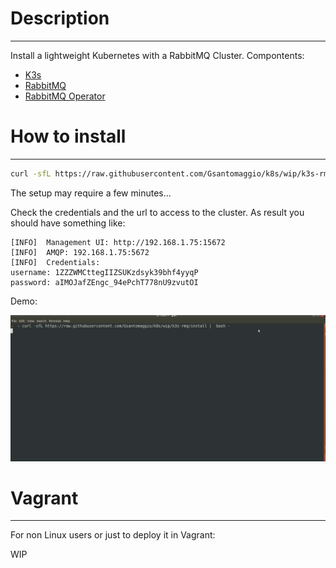 # Description
---
Install a lightweight Kubernetes with a RabbitMQ Cluster.
Compontents:
 - [K3s](https://k3s.io/)
 - [RabbitMQ](www.rabbitmq.com)
 - [RabbitMQ Operator](https://www.rabbitmq.com/kubernetes/operator/operator-overview.html)
 


# How to install 
---

```bash
curl -sfL https://raw.githubusercontent.com/Gsantomaggio/k8s/wip/k3s-rmq/install |  bash -
```
The setup may require a few minutes...

Check the credentials and the url to access to the cluster.
As result you should have something like:
```
[INFO]  Management UI: http://192.168.1.75:15672
[INFO]  AMQP: 192.168.1.75:5672
[INFO]  Credentials:
username: 1ZZZWMCttegIIZSUKzdsyk39bhf4yyqP
password: aIMOJafZEngc_94ePchT778nU9zvutOI
```

Demo:

![](gif/rmqs.gif)


# Vagrant 
---

For non Linux users or just to deploy it in Vagrant:

WIP
